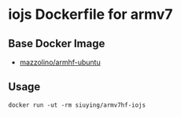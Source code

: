 # iojs Dockerfile for armv7

## Base Docker Image

- [mazzolino/armhf-ubuntu](https://github.com/djmaze/armhf-ubuntu-docker)

## Usage

``
docker run -ut -rm siuying/armv7hf-iojs
``
